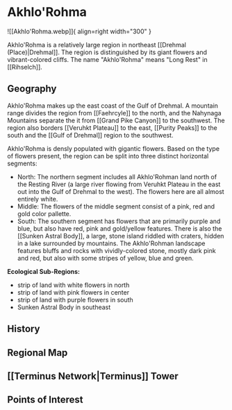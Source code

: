 # Akhlo'Rohma

![[Akhlo'Rohma.webp]]{ align=right width="300" }

Akhlo'Rohma is a relatively large region in northeast [[Drehmal (Place)|Drehmal]]. The region is distinguished by its giant flowers and vibrant-colored cliffs. The name "Akhlo'Rohma" means "Long Rest" in [[Rihselch]].

## Geography

Akhlo'Rohma makes up the east coast of the Gulf of Drehmal. A mountain range divides the region from [[Faehrcyle]] to the north, and the Nahynaga Mountains separate the it from [[Grand Pike Canyon]] to the southwest. The region also borders [[Veruhkt Plateau]] to the east, [[Purity Peaks]] to the south and the [[Gulf of Drehmal]] region to the southwest.

Akhlo'Rohma is densly populated with gigantic flowers. Based on the type of flowers present, the region can be split into three distinct horizontal segments:
- North: The northern segment includes all Akhlo'Rohman land north of the Resting River (a large river flowing from Veruhkt Plateau in the east out into the Gulf of Drehmal to the west). The flowers here are all almost entirely white.
- Middle: The flowers of the middle segment consist of a pink, red and gold color pallette.
- South: The southern segment has flowers that are primarily purple and blue, but also have red, pink and gold/yellow features.
There is also the [[Sunken Astral Body]], a large, stone island riddled with craters, hidden in a lake surrounded by mountains. The Akhlo'Rohman landscape features bluffs and rocks with vividly-colored stone,  mostly dark pink and red, but also with some stripes of yellow, blue and green.

**Ecological Sub-Regions:**

- strip of land with white flowers in north
- strip of land with pink flowers in center
- strip of land with purple flowers in south
- Sunken Astral Body in southeast



## History

## Regional Map

## [[Terminus Network|Terminus]] Tower

## Points of Interest

